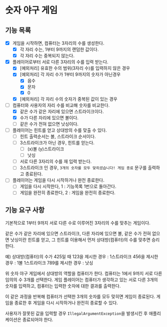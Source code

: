 # 숫자 야구 게임 
## 기능 목록
- [X] 게임을 시작하면, 컴퓨터는 3자리의 수를 생성한다.
  - [X] 각 자리 수는, 1부터 9까지의 랜덤한 값이다.
  - [X] 각 자리 수는 중복되지 않는다.

- [X] 플레이어로부터 서로 다른 3자리의 수를 입력 받는다.
  - [X] [예외처리] 유효한 수의 범위(3자리 수)를 입력하지 않은 경우
  - [X] [예외처리] 각 자리 수가 1부터 9까지의 숫자가 아닌경우
    - [X] 음수
    - [X] 문자
    - [X] 0
  - [X] [예외처리] 각 자리 수의 숫자가 중복된 값이 있는 경우

- [ ] 컴퓨터와 사용자의 자리 수를 비교해 숫자를 비교한다.
  - [X] 같은 수가 같은 자리에 있으면 스트라이크이다.
  - [X] 수가 다른 자리에 있으면 볼이다.
  - [ ] 같은 수가 전혀 없으면 낫싱이다.

- [ ] 플레이어는 힌트를 얻고 상대방의 수를 맞출 수 있다.
  - [ ] 힌트 출력순서는 볼, 스트라이크 순서이다.
  - [ ] 3스트라이크가 아닌 경우, 힌트를 얻는다.
    - [ ] (x)볼 (y)스트라이크 
    - [ ] 낫싱
  - [ ] 서로 다른 3자리의 수를 재 입력 받는다.
  - [ ] 3스트라이크 인 경우, `3개의 숫자를 모두 맞히셨습니다! 게임 종료` 문구를 출력하고 종료된다.

- [ ] 플레이어는 게임을 다시 시작하거나 완전 종료한다.
  - [ ] 게임을 다시 시작한다, 1 : 기능목록 1번으로 돌아간다. 
  - [ ] 게임을 완전히 종료한다, 2 : 게임을 완전히 종료한다.
  
## 기능 요구 사항
기본적으로 1부터 9까지 서로 다른 수로 이루어진 3자리의 수를 맞추는 게임이다.

같은 수가 같은 자리에 있으면 스트라이크,
다른 자리에 있으면 볼,
같은 수가 전혀 없으면 낫싱이란 힌트를 얻고,
그 힌트를 이용해서 먼저 상대방(컴퓨터)의 수를 맞추면 승리한다.

예) 상대방(컴퓨터)의 수가 425일 때
123을 제시한 경우 : 1스트라이크
456을 제시한 경우 : 1볼 1스트라이크
789를 제시한 경우 : 낫싱

위 숫자 야구 게임에서 상대방의 역할을 컴퓨터가 한다. 
컴퓨터는 1에서 9까지 서로 다른 임의의 수 3개를 선택한다. 
게임 플레이어는 컴퓨터가 생각하고 있는 서로 다른 3개의 숫자를 입력하고, 
컴퓨터는 입력한 숫자에 대한 결과를 출력한다.

이 같은 과정을 반복해 컴퓨터가 선택한 3개의 숫자를 모두 맞히면 게임이 종료된다.
게임을 종료한 후 게임을 다시 시작하거나 완전히 종료할 수 있다.

사용자가 잘못된 값을 입력할 경우 
`IllegalArgumentException`을 발생시킨 후 애플리케이션은 종료되어야 한다.
